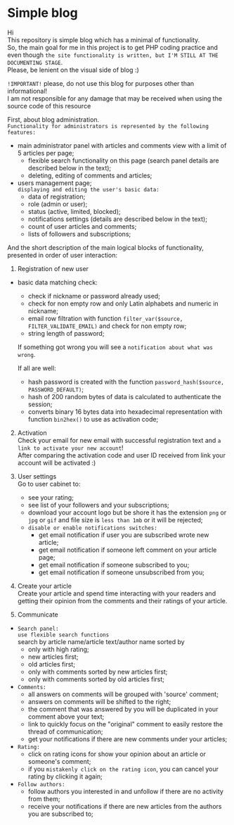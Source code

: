 # Simple blog
Hi <br>
This repository is simple blog which has a minimal of functionality.<br>
So, the main goal for me in this project is to get PHP coding practice and even though `the site functionality is written, but I'M STILL AT THE DOCUMENTING STAGE`.<br>
Please, be lenient on the visual side of blog :)<br>

`!IMPORTANT!` please, do not use this blog for purposes other than informational!<br>
I am not responsible for any damage that may be received when using the source code of this resource

First, about blog administration.<br>
`Functionality for administrators is represented by the following features:`
- main administrator panel with articles and comments view with a limit of 5 articles per page;
  - flexible search functionality on this page (search panel details are described below in the text);
  - deleting, editing of comments and articles;
- users management page;<br>
  `displaying and editing the user's basic data:`
    - data of registration;
    - role (admin or user);
    - status (active, limited, blocked);
    - notifications settings (details are described below in the text);
    - count of user articles and comments;
    - lists of followers and subscriptions;
  
And the short description of the main logical blocks of functionality, presented in order of user interaction:
1. Registration of new user
- basic data matching check:
  - check if nickname or password already used; 
  - check for non empty row and only Latin alphabets and numeric in nickname;
  - email row filtration with function `filter_var($source, FILTER_VALIDATE_EMAIL)` and check for non empty row;
  - string length of password;<br>
  
  If something got wrong you will see a `notification about what was wrong`.<br>
  
  If all are well:
  - hash password is created with the function `password_hash($source, PASSWORD_DEFAULT)`; <br>
  - hash of 200 random bytes of data is calculated to authenticate the session;
  - converts binary 16 bytes data into hexadecimal representation with function `bin2hex()` to use as activation code;

2. Activation<br>
Check your email for new email with successful registration text and `a link to activate your new account`!<br>
After comparing the activation code and user ID received from link your account will be activated :)<br>

3. User settings<br>
Go to user cabinet to:
    - see your rating;<br>
    - see list of your followers and your subscriptions;<br>
    - download your account logo but be shore it has the extension `png` or `jpg` or `gif`  and file size is `less than 1mb` or it         will be rejected;<br>
    - `disable or enable notifications switches:`
      - get email notification if user you are subscribed wrote new article;
      - get email notification if someone left comment on your article page;
      - get email notification if someone subscribed to you;
      - get email notification if someone unsubscribed from you;
  
  4. Create your article<br>
  Create your article and spend time interacting with your readers and getting their opinion from the comments and their ratings of   your article.<br>
  
  5. Communicate<br>
  - `Search panel:`<br>
    `use flexible search functions`<br>
     search by article name/article text/author name sorted by 
      - only with high rating;
      - new articles first;
      - old articles first;
      - only with comments sorted by new articles first;
      - only with comments sorted by old articles first;
  - `Comments:`  
    - all answers on comments will be grouped with 'source' comment;
    - answers on comments will be shifted to the right;
    - the comment that was answered by you will be duplicated in your comment above your text;
    - link to quickly focus on the "original" comment to easily restore the thread of communication;
    - get your notifications if there are new comments under your articles;
  - `Rating:`
    - click on rating icons for show your opinion about an article or someone's comment;
    - if you `mistakenly click on the rating icon`, you can cancel your rating by clicking it again;
  - `Follow authors:`
    - follow authors you interested in and unfollow if there are no activity from them;
    - receive your notifications if there are new articles from the authors you are subscribed to;

  
  
